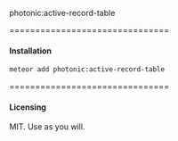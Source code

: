 photonic:active-record-table

===============================
#### Installation  

````bash
meteor add photonic:active-record-table
````


===============================
#### Licensing  

MIT.  Use as you will.
